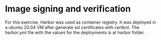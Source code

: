 # Image signing and verification

For this exercise, Harbor was used as container registry.
It was deployed in a ubuntu 20.04 VM after generate ssl certificates with certbot.
The harbor.yml file with the values for the deployments is at harbor folder.

